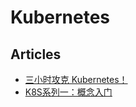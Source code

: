 # Kubernetes

## Articles
* [三小时攻克 Kubernetes！](https://mp.weixin.qq.com/s/gLbfwS89cpAkkoVMzJc6sQ)
* [K8S系列一：概念入门](https://zhuanlan.zhihu.com/p/292081941)
